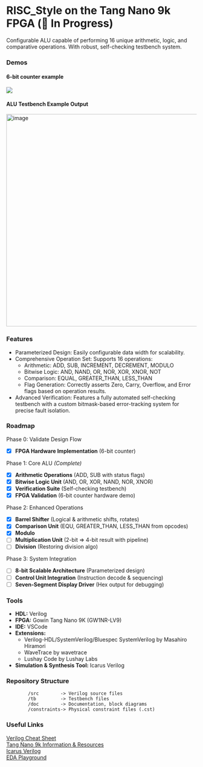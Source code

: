 # RISC_Style on the Tang Nano 9k FPGA (🚧 In Progress)
Configurable ALU capable of performing 16 unique arithmetic, logic, and comparative operations. With robust, self-checking testbench system.

### Demos
#### 6-bit counter example
[](https://github.com/user-attachments/assets/b11a7958-a44b-474c-aaa3-fad2576f609f)

![](https://github.com/user-attachments/assets/b11a7958-a44b-474c-aaa3-fad2576f609f)

#### ALU Testbench Example Output
<img width="682" height="560" alt="image" src="https://github.com/user-attachments/assets/19c8f14d-b32d-4556-b3c8-e866fd7687b4" />

### Features
* Parameterized Design: Easily configurable data width for scalability.
* Comprehensive Operation Set: Supports 16 operations:<br>
  * Arithmetic: ADD, SUB, INCREMENT, DECREMENT, MODULO <br>
  * Bitwise Logic: AND, NAND, OR, NOR, XOR, XNOR, NOT <br>
  * Comparison: EQUAL, GREATER_THAN, LESS_THAN<br>
  * Flag Generation: Correctly asserts Zero, Carry, Overflow, and Error flags based on operation results. <br>
* Advanced Verification: Features a fully automated self-checking testbench with a custom bitmask-based error-tracking system for precise fault isolation.

### Roadmap
Phase 0: Validate Design Flow
- [x] **FPGA Hardware Implementation** (6-bit counter)

Phase 1: Core ALU _(Complete)_
- [x] **Arithmetic Operations** (ADD, SUB with status flags)
- [x] **Bitwise Logic Unit** (AND, OR, XOR, NAND, NOR, XNOR)
- [x] **Verification Suite** (Self-checking testbench)
- [x] **FPGA Validation** (6-bit counter hardware demo)
      
Phase 2: Enhanced Operations
- [x] **Barrel Shifter** (Logical & arithmetic shifts, rotates)
- [x] **Comparison Unit** (EQU, GREATER_THAN, LESS_THAN from opcodes)
- [x] **Modulo**
- [ ] **Multiplication Unit** (2-bit => 4-bit result with pipeline)
- [ ] **Division** (Restoring division algo)

Phase 3: System Integration
- [ ] **8-bit Scalable Architecture** (Parameterized design)
- [ ] **Control Unit Integration** (Instruction decode & sequencing)
- [ ] **Seven-Segment Display Driver** (Hex output for debugging)

### Tools
- **HDL:** Verilog
- **FPGA:** Gowin Tang Nano 9K (GW1NR-LV9)
- **IDE:** VSCode
- **Extensions:** <br>
  - Verilog-HDL/SystemVerilog/Bluespec SystemVerilog by Masahiro Hiramori <br>
  - WaveTrace by wavetrace <br>
  - Lushay Code by Lushay Labs <br>
- **Simulation & Synthesis Tool:** Icarus Verilog

### Repository Structure
```
        /src        -> Verilog source files
        /tb         -> Testbench files
        /doc        -> Documentation, block diagrams
        /constraints-> Physical constraint files (.cst)
```
### Useful Links
[Verilog Cheat Sheet](https://cheatsheetshero.com/user/all/476-verilog-cheatsheet.pdf) <br>
[Tang Nano 9k Information & Resources](https://wiki.sipeed.com/hardware/en/tang/Tang-Nano-9K/Nano-9K.html) <br>
[Icarus Verilog](https://steveicarus.github.io/iverilog/) <br>
[EDA Playground](https://www.edaplayground.com/)

